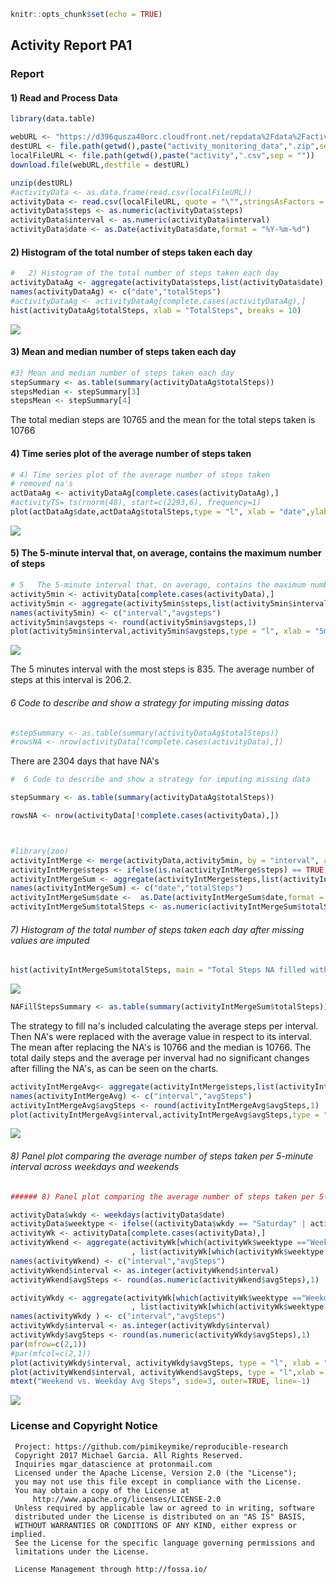 ``` r
knitr::opts_chunk$set(echo = TRUE)
```

Activity Report PA1
-------------------

### Report

#### 1) Read and Process Data

``` r
library(data.table)

webURL <- "https://d396qusza40orc.cloudfront.net/repdata%2Fdata%2Factivity.zip"
destURL <- file.path(getwd(),paste("activity_monitoring_data",".zip",sep = ""))
localFileURL <- file.path(getwd(),paste("activity",".csv",sep = ""))
download.file(webURL,destfile = destURL)

unzip(destURL)
#activityData <- as.data.frame(read.csv(localFileURL))
activityData <- read.csv(localFileURL, quote = "\"",stringsAsFactors = FALSE)
activityData$steps <- as.numeric(activityData$steps)
activityData$interval <- as.numeric(activityData$interval)
activityData$date <- as.Date(activityData$date,format = "%Y-%m-%d")
```

#### 2) Histogram of the total number of steps taken each day

``` r
#   2) Histogram of the total number of steps taken each day
activityDataAg <- aggregate(activityData$steps,list(activityData$date),sum)
names(activityDataAg) <- c("date","totalSteps")
#activityDataAg <- activityDataAg[complete.cases(activityDataAg),]
hist(activityDataAg$totalSteps, xlab = "TotalSteps", breaks = 10)
```

![](PA1_githubMarkdown_files/figure-markdown_github/unnamed-chunk-2-1.png)

#### 3) Mean and median number of steps taken each day

``` r
#3) Mean and median number of steps taken each day
stepSummary <- as.table(summary(activityDataAg$totalSteps))
stepsMedian <- stepSummary[3]
stepsMean <- stepSummary[4]
```

The total median steps are 10765 and the mean for the total steps taken is 10766

#### 4) Time series plot of the average number of steps taken

``` r
# 4) Time series plot of the average number of steps taken
# removed na's
actDataAg <- activityDataAg[complete.cases(activityDataAg),]
#activityTS= ts(rnorm(48), start=c(2293,6), frequency=1)
plot(actDataAg$date,actDataAg$totalSteps,type = "l", xlab = "date",ylab = "total steps")
```

![](PA1_githubMarkdown_files/figure-markdown_github/unnamed-chunk-4-1.png)

#### 5) The 5-minute interval that, on average, contains the maximum number of steps

``` r
# 5   The 5-minute interval that, on average, contains the maximum number of steps
activity5min <- activityData[complete.cases(activityData),]
activity5min <- aggregate(activity5min$steps,list(activity5min$interval),mean)
names(activity5min) <- c("interval","avgsteps")
activity5min$avgsteps <- round(activity5min$avgsteps,1)
plot(activity5min$interval,activity5min$avgsteps,type = "l", xlab = "5min interval", ylab = "5min Avg Steps")
```

![](PA1_githubMarkdown_files/figure-markdown_github/unnamed-chunk-5-1.png)

The 5 minutes interval with the most steps is 835. The average number of steps at this interval is 206.2.

###### 6 Code to describe and show a strategy for imputing missing datas

``` r
#stepSummary <- as.table(summary(activityDataAg$totalSteps))
#rowsNA <- nrow(activityData[!complete.cases(activityData),])
```

There are 2304 days that have NA's

``` r
#  6 Code to describe and show a strategy for imputing missing data

stepSummary <- as.table(summary(activityDataAg$totalSteps))

rowsNA <- nrow(activityData[!complete.cases(activityData),])



#library(zoo)
activityIntMerge <- merge(activityData,activity5min, by = "interval", all.x = TRUE)
activityIntMerge$steps <- ifelse(is.na(activityIntMerge$steps) == TRUE, activityIntMerge$avgsteps, activityIntMerge$steps)
activityIntMergeSum <- aggregate(activityIntMerge$steps,list(activityIntMerge$date),sum)
names(activityIntMergeSum) <- c("date","totalSteps")
activityIntMergeSum$date <-  as.Date(activityIntMergeSum$date,format = "%Y-%m-%d")
activityIntMergeSum$totalSteps <- as.numeric(activityIntMergeSum$totalSteps)
```

###### 7) Histogram of the total number of steps taken each day after missing values are imputed

``` r
hist(activityIntMergeSum$totalSteps, main = "Total Steps NA filled with Interval Avg",xlab = "TotalSteps", breaks = 10 )
```

![](PA1_githubMarkdown_files/figure-markdown_github/unnamed-chunk-8-1.png)

``` r
NAFillStepsSummary <- as.table(summary(activityIntMergeSum$totalSteps))
```

The strategy to fill na's included calculating the average steps per interval. Then NA's were replaced with the average value in respect to its interval. The mean after replacing the NA's is 10766 and the median is 10766. The total daily steps and the average per inverval had no significant changes after filling the NA's, as can be seen on the charts.

``` r
activityIntMergeAvg<- aggregate(activityIntMerge$steps,list(activityIntMerge$interval),mean)
names(activityIntMergeAvg) <- c("interval","avgSteps")
activityIntMergeAvg$avgSteps <- round(activityIntMergeAvg$avgSteps,1)
plot(activityIntMergeAvg$interval,activityIntMergeAvg$avgSteps,type = "l", main = "Interval after NA Filled",xlab = "5min interval", ylab = "5min Avg Steps")
```

![](PA1_githubMarkdown_files/figure-markdown_github/unnamed-chunk-9-1.png)

###### 8) Panel plot comparing the average number of steps taken per 5-minute interval across weekdays and weekends

``` r
###### 8) Panel plot comparing the average number of steps taken per 5-minute interval across weekdays and weekends

activityData$wkdy <- weekdays(activityData$date)
activityData$weektype <- ifelse((activityData$wkdy == "Saturday" | activityData$wkdy == "Sunday"), "Weekend", "Weekday" )
activityWk <- activityData[complete.cases(activityData),]
activityWkend <- aggregate(activityWk[which(activityWk$weektype =="Weekend"),"steps"]
                           , list(activityWk[which(activityWk$weektype =="Weekend"),"interval"]),mean)
names(activityWkend) <- c("interval","avgSteps")
activityWkend$interval <- as.integer(activityWkend$interval)
activityWkend$avgSteps <- round(as.numeric(activityWkend$avgSteps),1)

activityWkdy <- aggregate(activityWk[which(activityWk$weektype =="Weekday"),"steps"]
                           , list(activityWk[which(activityWk$weektype =="Weekday"),"interval"]),mean)
names(activityWkdy ) <- c("interval","avgSteps")
activityWkdy$interval <- as.integer(activityWkdy$interval)
activityWkdy$avgSteps <- round(as.numeric(activityWkdy$avgSteps),1)
par(mfrow=c(2,1))
#par(mfcol=c(2,1))
plot(activityWkdy$interval, activityWkdy$avgSteps, type = "l", xlab = "", ylab = "WkDay Avg Steps")
plot(activityWkend$interval, activityWkend$avgSteps, type = "l",xlab = "interval", ylab = "WkEnd Avg Steps")
mtext("Weekend vs. Weekday Avg Steps", side=3, outer=TRUE, line=-1) 
```

![](PA1_githubMarkdown_files/figure-markdown_github/unnamed-chunk-10-1.png)

### License and Copyright Notice

     Project: https://github.com/pimikeymike/reproducible-research
     Copyright 2017 Michael Garcia. All Rights Reserved.
     Inquiries mgar_datascience at protonmail.com
     Licensed under the Apache License, Version 2.0 (the "License");
     you may not use this file except in compliance with the License.
     You may obtain a copy of the License at
         http://www.apache.org/licenses/LICENSE-2.0
     Unless required by applicable law or agreed to in writing, software
     distributed under the License is distributed on an "AS IS" BASIS,
     WITHOUT WARRANTIES OR CONDITIONS OF ANY KIND, either express or implied.
     See the License for the specific language governing permissions and
     limitations under the License.
     
     License Management through http://fossa.io/
